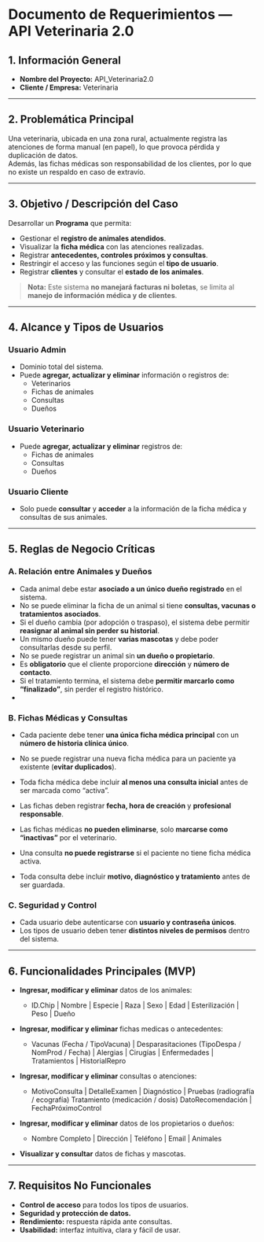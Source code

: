 #  Documento de Requerimientos — API Veterinaria 2.0


## 1. Información General
- **Nombre del Proyecto:** API_Veterinaria2.0  
- **Cliente / Empresa:** Veterinaria  

---

## 2. Problemática Principal
Una veterinaria, ubicada en una zona rural, actualmente registra las atenciones de forma manual (en papel), lo que provoca pérdida y duplicación de datos.  
Además, las fichas médicas son responsabilidad de los clientes, por lo que no existe un respaldo en caso de extravío.

---

## 3. Objetivo / Descripción del Caso
Desarrollar un **Programa** que permita:
- Gestionar el **registro de animales atendidos**.  
- Visualizar la **ficha médica** con las atenciones realizadas.  
- Registrar **antecedentes, controles próximos y consultas**.  
- Restringir el acceso y las funciones según el **tipo de usuario**.  
- Registrar **clientes** y consultar el **estado de los animales**.

> **Nota:** Este sistema **no manejará facturas ni boletas**, se limita al **manejo de información médica y de clientes**.

---

## 4. Alcance y Tipos de Usuarios

###  Usuario Admin
- Dominio total del sistema.  
- Puede **agregar, actualizar y eliminar** información o registros de:
  - Veterinarios  
  - Fichas de animales  
  - Consultas
  - Dueños  

###  Usuario Veterinario
- Puede **agregar, actualizar y eliminar** registros de:
  - Fichas de animales  
  - Consultas
  - Dueños  

###  Usuario Cliente
- Solo puede **consultar** y **acceder** a la información de la ficha médica y consultas de sus animales.  

---

## 5. Reglas de Negocio Críticas

### A. Relación entre Animales y Dueños
- Cada animal debe estar **asociado a un único dueño registrado** en el sistema.  
- No se puede eliminar la ficha de un animal si tiene **consultas, vacunas o tratamientos asociados**.  
- Si el dueño cambia (por adopción o traspaso), el sistema debe permitir **reasignar al animal sin perder su historial**.  
- Un mismo dueño puede tener **varias mascotas** y debe poder consultarlas desde su perfil.  
- No se puede registrar un animal sin **un dueño o propietario**.  
- Es **obligatorio** que el cliente proporcione **dirección** y **número de contacto**. 
- Si el tratamiento termina, el sistema debe **permitir marcarlo como “finalizado”**, sin perder el registro histórico. 
- 

### B. Fichas Médicas y Consultas
- Cada paciente debe tener **una única ficha médica principal** con un **número de historia clínica único**.  
- No se puede registrar una nueva ficha médica para un paciente ya existente (**evitar duplicados**).  
- Toda ficha médica debe incluir **al menos una consulta inicial** antes de ser marcada como “activa”.  
- Las fichas deben registrar **fecha, hora de creación** y **profesional responsable**.  
- Las fichas médicas **no pueden eliminarse**, solo **marcarse como “inactivas”** por el veterinario.  

- Una consulta **no puede registrarse** si el paciente no tiene ficha médica activa.

- Toda consulta debe incluir **motivo, diagnóstico y tratamiento** antes de ser guardada.

### C. Seguridad y Control
- Cada usuario debe autenticarse con **usuario y contraseña únicos**.  
- Los tipos de usuario deben tener **distintos niveles de permisos** dentro del sistema.  


---

## 6. Funcionalidades Principales (MVP)

- **Ingresar, modificar y eliminar** datos de los animales:
  - ID.Chip | Nombre | Especie | Raza | Sexo | Edad |
Esterilización | Peso | Dueño

- **Ingresar, modificar y eliminar** fichas medicas o antecedentes:
  - Vacunas (Fecha / TipoVacuna) | 
Desparasitaciones (TipoDespa / NomProd / Fecha)
| Alergias | Cirugías | Enfermedades | Tratamientos | HistorialRepro

- **Ingresar, modificar y eliminar** consultas o atenciones:
  - MotivoConsulta | DetalleExamen | Diagnóstico |
Pruebas (radiografía / ecografía)
Tratamiento (medicación / dosis)
DatoRecomendación | FechaPróximoControl

- **Ingresar, modificar y eliminar** datos de los propietarios o dueños:
  - Nombre Completo | Dirección | Teléfono | Email | Animales


- **Visualizar y consultar** datos de fichas y mascotas.

---

## 7. Requisitos No Funcionales
- **Control de acceso** para todos los tipos de usuarios.  
- **Seguridad y protección de datos.**  
- **Rendimiento:** respuesta rápida ante consultas.  
- **Usabilidad:** interfaz intuitiva, clara y fácil de usar. 

